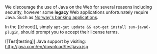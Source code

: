 We discourage the use of Java on the Web for several reasons including
security, however some **legacy** Web applications unfortunately require Java.
Such as [Norway's banking applications](http://no.wikipedia.org/wiki/BankID).

In the [[chroot]], simply `apt-get update && apt-get install sun-java6-plugin`,
should prompt you to accept their license terms.

[[Test|testing]] Java support by visiting: <http://java.com/en/download/testjava.jsp>
